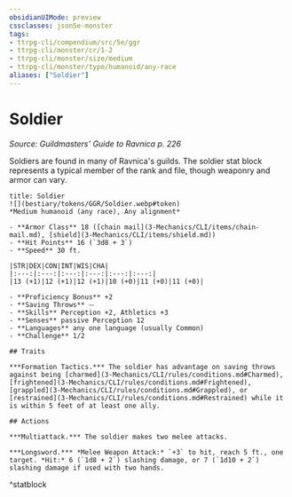 ```yaml
---
obsidianUIMode: preview
cssclasses: json5e-monster
tags:
- ttrpg-cli/compendium/src/5e/ggr
- ttrpg-cli/monster/cr/1-2
- ttrpg-cli/monster/size/medium
- ttrpg-cli/monster/type/humanoid/any-race
aliases: ["Soldier"]
---
```

# Soldier
*Source: Guildmasters' Guide to Ravnica p. 226*  

Soldiers are found in many of Ravnica's guilds. The soldier stat block represents a typical member of the rank and file, though weaponry and armor can vary.

```ad-statblock
title: Soldier
![](bestiary/tokens/GGR/Soldier.webp#token)
*Medium humanoid (any race), Any alignment*

- **Armor Class** 18 ([chain mail](3-Mechanics/CLI/items/chain-mail.md), [shield](3-Mechanics/CLI/items/shield.md))
- **Hit Points** 16 (`3d8 + 3`)
- **Speed** 30 ft.

|STR|DEX|CON|INT|WIS|CHA|
|:---:|:---:|:---:|:---:|:---:|:---:|
|13 (+1)|12 (+1)|12 (+1)|10 (+0)|11 (+0)|11 (+0)|

- **Proficiency Bonus** +2
- **Saving Throws** ⏤
- **Skills** Perception +2, Athletics +3
- **Senses** passive Perception 12
- **Languages** any one language (usually Common)
- **Challenge** 1/2

## Traits

***Formation Tactics.*** The soldier has advantage on saving throws against being [charmed](3-Mechanics/CLI/rules/conditions.md#Charmed), [frightened](3-Mechanics/CLI/rules/conditions.md#Frightened), [grappled](3-Mechanics/CLI/rules/conditions.md#Grappled), or [restrained](3-Mechanics/CLI/rules/conditions.md#Restrained) while it is within 5 feet of at least one ally.

## Actions

***Multiattack.*** The soldier makes two melee attacks.

***Longsword.*** *Melee Weapon Attack:* `+3` to hit, reach 5 ft., one target. *Hit:* 6 (`1d8 + 2`) slashing damage, or 7 (`1d10 + 2`) slashing damage if used with two hands.
```
^statblock